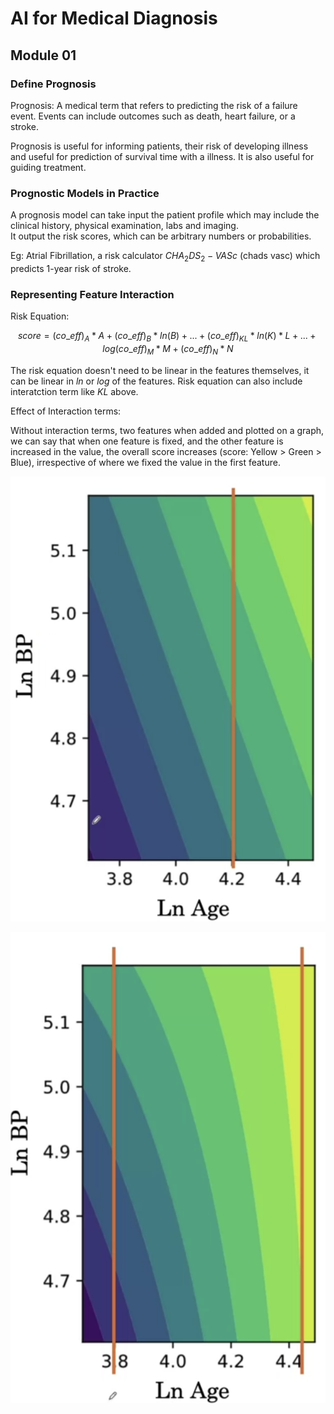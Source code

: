 # AI for Medical Diagnosis

## Module 01

### Define Prognosis

Prognosis: A medical term that refers to predicting the risk of a failure event. Events can include outcomes such as death, heart failure, or a stroke. 

Prognosis is useful for informing patients, their risk of developing illness and useful for prediction of survival time with a illness. It is also useful for guiding treatment.

### Prognostic Models in Practice

A prognosis model can take input the patient profile which may include the clinical history, physical examination, labs and imaging.  
It output the risk scores, which can be arbitrary numbers or probabilities.

Eg: Atrial Fibrillation, a risk calculator $CHA_2DS_2-VASc$ (chads vasc) which predicts 1-year risk of stroke.

### Representing Feature Interaction

Risk Equation:

$$
score = (co\_eff)_A * A + (co\_eff)_B * ln(B) + ... + (co\_eff)_{KL} * ln(K) * L + ... + log(co\_eff)_M * M + (co\_eff)_N * N
$$

The risk equation doesn't need to be linear in the features themselves, it can be linear in $ln$ or $log$ of the features. Risk equation can also include interatction term like $KL$ above.

Effect of Interaction terms:

Without interaction terms, two features when added and plotted on a graph, we can say that when one feature is fixed, and the other feature is increased in the value, the overall score increases (score: Yellow > Green > Blue), irrespective of where we fixed the value in the first feature.

![](./images/WithoutInteraction.png)

    


![](./images/WithInteraction.png)